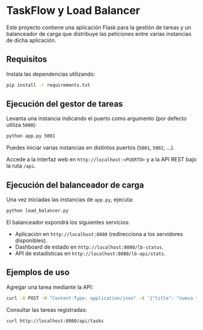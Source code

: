 # TaskFlow y Load Balancer

Este proyecto contiene una aplicación Flask para la gestión de tareas y un balanceador de carga que distribuye las peticiones entre varias instancias de dicha aplicación.

## Requisitos

Instala las dependencias utilizando:

```bash
pip install -r requirements.txt
```

## Ejecución del gestor de tareas

Levanta una instancia indicando el puerto como argumento (por defecto utiliza `5000`):

```bash
python app.py 5001
```

Puedes iniciar varias instancias en distintos puertos (`5001`, `5002`, ...).

Accede a la interfaz web en `http://localhost:<PUERTO>` y a la API REST bajo la ruta `/api`.

## Ejecución del balanceador de carga

Una vez iniciadas las instancias de `app.py`, ejecuta:

```bash
python load_balancer.py
```

El balanceador expondrá los siguientes servicios:

- Aplicación en `http://localhost:8080` (redirecciona a los servidores disponibles).
- Dashboard de estado en `http://localhost:8080/lb-status`.
- API de estadísticas en `http://localhost:8080/lb-api/stats`.

## Ejemplos de uso

Agregar una tarea mediante la API:

```bash
curl -X POST -H "Content-Type: application/json" -d '{"title": "nueva tarea"}' http://localhost:8080/api/tasks
```

Consultar las tareas registradas:

```bash
curl http://localhost:8080/api/tasks
```

